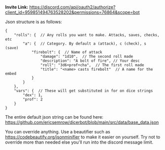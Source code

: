**Invite Link:** https://discord.com/api/oauth2/authorize?client_id=959851494763528202&permissions=76864&scope=bot


Json structure is as follows:
```
{
    "rolls": {  // Any rolls you want to make. Attacks, saves, checks, etc
        "a": {  // Category. By default a (attack), c (check), s (save)
            "firebolt": {  // Name of attack
                "damage": "1d10",  // The second roll made
                "description": "A bolt of fire", // Your desc
                "roll": "3d6+prof+cha",  // The first roll made
                "title": "<name> casts firebolt"  // A name for the embed
            }
        }
    },
    "vars": {  // These will get substituted in for on dice strings
        "dex": 1,
        "prof": 2
    }
}
```

The entire default json string can be found here:
https://github.com/ericsemrow/dicerbot/blob/main/src/data/base_data.json

You can override anything. Use a beautifier such as https://codebeautify.org/jsonminifier to make it easier on yourself. Try not to override more than needed else you'll run into the discord message limit.

